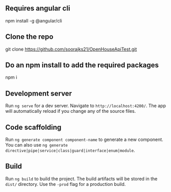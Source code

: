## Requires angular cli
npm install -g @angular/cli

## Clone the repo
git clone https://github.com/soorajks21/OpenHouseApiTest.git

## Do an npm install to add the required packages
npm i

## Development server
Run `ng serve` for a dev server. Navigate to `http://localhost:4200/`. The app will automatically reload if you change any of the source files.

## Code scaffolding
Run `ng generate component component-name` to generate a new component. You can also use `ng generate directive|pipe|service|class|guard|interface|enum|module`.

## Build
Run `ng build` to build the project. The build artifacts will be stored in the `dist/` directory. Use the `-prod` flag for a production build.

